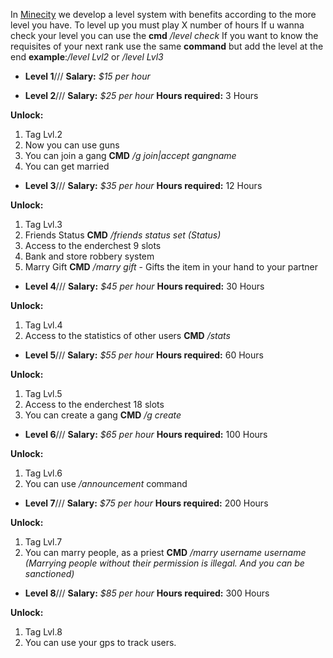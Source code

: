 In [Minecity](http://mcrp.fun/) we develop a level system with benefits according to the more level you have. To level up you must play X number of hours
If u wanna check your level you can use the **cmd** _/level check_
If you want to know the requisites of your next rank use the same **command** but add the level at the end **example**:_/level Lvl2_ or _/level Lvl3_

* **Level 1**///
**Salary:** _$15 per hour_

* **Level 2**///
**Salary:** _$25 per hour_
**Hours required:** 3 Hours

**Unlock:**
1. Tag Lvl.2
2. Now you can use guns
3. You can join a gang **CMD** _/g join|accept gangname_
4. You can get married 

* **Level 3**///
**Salary:** _$35 per hour_
**Hours required:** 12 Hours

**Unlock:**
1. Tag Lvl.3
2. Friends Status **CMD** _/friends status set (Status)_
3. Access to the enderchest 9 slots
4. Bank and store robbery system
5. Marry Gift **CMD** _/marry gift_ - Gifts the item in your hand to your partner

* **Level 4**///
**Salary:** _$45 per hour_
**Hours required:** 30 Hours

**Unlock:**
1. Tag Lvl.4
2. Access to the statistics of other users **CMD** _/stats <username>_

* **Level 5**///
**Salary:** _$55 per hour_
**Hours required:** 60 Hours

**Unlock:**
1. Tag Lvl.5
3. Access to the enderchest 18 slots
4. You can create a gang **CMD** _/g create <nameofthegang>_

* **Level 6**///
**Salary:** _$65 per hour_
**Hours required:** 100 Hours

**Unlock:**
1. Tag Lvl.6
2. You can use _/announcement_ command

* **Level 7**///
**Salary:** _$75 per hour_
**Hours required:** 200 Hours

**Unlock:**
1. Tag Lvl.7
2. You can marry people, as a priest **CMD** _/marry username username_
_(Marrying people without their permission is illegal. And you can be sanctioned)_

* **Level 8**///
**Salary:** _$85 per hour_
**Hours required:** 300 Hours

**Unlock:**
1. Tag Lvl.8
2. You can use your gps to track users. 